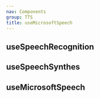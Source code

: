 ```yaml
---
nav: Components
group: TTS
title: useMicrosoftSpeech
---
```


## useSpeechRecognition

<code src="./demos/SpeechRecognition.tsx" center></code>

## useSpeechSynthes

<code src="./demos/SpeechSynthes.tsx" center></code>

## useMicrosoftSpeech

<code src="./demos/MicrosoftSpeech.tsx" center></code>
